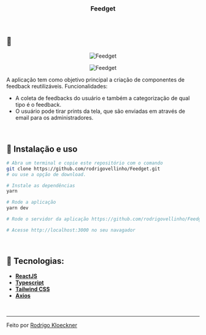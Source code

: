 <h3 align="center">
  Feedget
</h3>
<br>

## :rocket:

<p align="center">
  <img src="" alt="Feedget">
</p>
<p align="center">
  <img src="" alt="Feedget">
</p>

A aplicação tem como objetivo principal a criação de componentes de feedback reutilizáveis. Funcionalidades:
- A coleta de feedbacks do usuário e também a categorização de qual tipo é o feedback.
- O usuário pode tirar prints da tela, que são enviadas em através de email para os administradores. 

<br>

## :wrench: Instalação e uso

```bash
# Abra um terminal e copie este repositório com o comando
git clone https://github.com/rodrigovellinho/Feedget.git 
# ou use a opção de download.

# Instale as dependências
yarn

# Rode a aplicação
yarn dev

# Rode o servidor da aplicação https://github.com/rodrigovellinho/Feedget_Server

# Acesse http://localhost:3000 no seu navagador
```

<br>

## 🔨 Tecnologias:

- **[ReactJS](https://reactjs.org/)**
- **[Typescript](https://www.typescriptlang.org/)**
- **[Tailwind CSS](https://tailwindcss.com/)**
- **[Axios](https://axios-http.com/docs/intro)**
<br>

---

Feito por [Rodrigo Kloeckner](https://github.com/rodrigovellinho)
